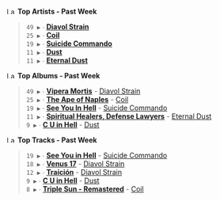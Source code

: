 <!--START_LASTFM_ARTISTS:{"period": "7day", "rows": 5}-->
<a href="https://last.fm" target="_blank"><img src="https://user-images.githubusercontent.com/17434202/215290617-e793598d-d7c9-428f-9975-156db1ba89cc.svg" alt="Last.fm Logo" width="18" height="13"/></a> **Top Artists - Past Week**

> `49 ▶️` ∙ **[Diavol Strain](https://www.last.fm/music/Diavol+Strain)**<br/>
> `25 ▶️` ∙ **[Coil](https://www.last.fm/music/Coil)**<br/>
> `19 ▶️` ∙ **[Suicide Commando](https://www.last.fm/music/Suicide+Commando)**<br/>
> `11 ▶️` ∙ **[Dust](https://www.last.fm/music/Dust)**<br/>
> `11 ▶️` ∙ **[Eternal Dust](https://www.last.fm/music/Eternal+Dust)**<br/>
<!--END_LASTFM_ARTISTS-->

<!--START_LASTFM_ALBUMS:{"period": "7day", "rows": 5}-->
<a href="https://last.fm" target="_blank"><img src="https://user-images.githubusercontent.com/17434202/215290617-e793598d-d7c9-428f-9975-156db1ba89cc.svg" alt="Last.fm Logo" width="18" height="13"/></a> **Top Albums - Past Week**

> `49 ▶️` ∙ **[Vipera Mortis](https://www.last.fm/music/Diavol+Strain/Vipera+Mortis)** - [Diavol Strain](https://www.last.fm/music/Diavol+Strain)<br/>
> `25 ▶️` ∙ **[The Ape of Naples](https://www.last.fm/music/Coil/The+Ape+of+Naples)** - [Coil](https://www.last.fm/music/Coil)<br/>
> `19 ▶️` ∙ **[See You In Hell](https://www.last.fm/music/Suicide+Commando/See+You+In+Hell)** - [Suicide Commando](https://www.last.fm/music/Suicide+Commando)<br/>
> `11 ▶️` ∙ **[Spiritual Healers, Defense Lawyers](https://www.last.fm/music/Eternal+Dust/Spiritual+Healers,+Defense+Lawyers)** - [Eternal Dust](https://www.last.fm/music/Eternal+Dust)<br/>
> `9 ▶️` ∙ **[C U in Hell](https://www.last.fm/music/Dust/C+U+in+Hell)** - [Dust](https://www.last.fm/music/Dust)<br/>
<!--END_LASTFM_ALBUMS-->

<!--START_LASTFM_TRACKS:{"period": "7day", "rows": 5}-->
<a href="https://last.fm" target="_blank"><img src="https://user-images.githubusercontent.com/17434202/215290617-e793598d-d7c9-428f-9975-156db1ba89cc.svg" alt="Last.fm Logo" width="18" height="13"/></a> **Top Tracks - Past Week**

> `19 ▶️` ∙ **[See You in Hell](https://www.last.fm/music/Suicide+Commando/_/See+You+in+Hell)** - [Suicide Commando](https://www.last.fm/music/Suicide+Commando)<br/>
> `18 ▶️` ∙ **[Venus 17](https://www.last.fm/music/Diavol+Strain/_/Venus+17)** - [Diavol Strain](https://www.last.fm/music/Diavol+Strain)<br/>
> `12 ▶️` ∙ **[Traición](https://www.last.fm/music/Diavol+Strain/_/Traici%C3%B3n)** - [Diavol Strain](https://www.last.fm/music/Diavol+Strain)<br/>
> `9 ▶️` ∙ **[C U in Hell](https://www.last.fm/music/Dust/_/C+U+in+Hell)** - [Dust](https://www.last.fm/music/Dust)<br/>
> `8 ▶️` ∙ **[Triple Sun - Remastered](https://www.last.fm/music/Coil/_/Triple+Sun+-+Remastered)** - [Coil](https://www.last.fm/music/Coil)<br/>
<!--END_LASTFM_TRACKS-->